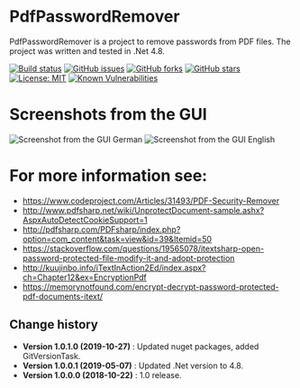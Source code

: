 PdfPasswordRemover
====================================

PdfPasswordRemover is a project to remove passwords from PDF files. The project was written and tested in .Net 4.8.

[![Build status](https://ci.appveyor.com/api/projects/status/fg7oe6kh4vyqltbo?svg=true)](https://ci.appveyor.com/project/SeppPenner/pdfpasswordremover)
[![GitHub issues](https://img.shields.io/github/issues/SeppPenner/PdfPasswordRemover.svg)](https://github.com/SeppPenner/PdfPasswordRemover/issues)
[![GitHub forks](https://img.shields.io/github/forks/SeppPenner/PdfPasswordRemover.svg)](https://github.com/SeppPenner/PdfPasswordRemover/network)
[![GitHub stars](https://img.shields.io/github/stars/SeppPenner/PdfPasswordRemover.svg)](https://github.com/SeppPenner/PdfPasswordRemover/stargazers)
[![License: MIT](https://img.shields.io/badge/License-MIT-blue.svg)](https://raw.githubusercontent.com/SeppPenner/PdfPasswordRemover/master/License.txt)
[![Known Vulnerabilities](https://snyk.io/test/github/SeppPenner/PdfPasswordRemover/badge.svg)](https://snyk.io/test/github/SeppPenner/PdfPasswordRemover)

# Screenshots from the GUI
![Screenshot from the GUI German](https://github.com/SeppPenner/PdfPasswordRemover/blob/master/Screenshot_DE.PNG "Screenshot from the GUI German")
![Screenshot from the GUI English](https://github.com/SeppPenner/PdfPasswordRemover/blob/master/Screenshot_EN.PNG "Screenshot from the GUI English")

# For more information see:
* https://www.codeproject.com/Articles/31493/PDF-Security-Remover
* http://www.pdfsharp.net/wiki/UnprotectDocument-sample.ashx?AspxAutoDetectCookieSupport=1
* http://pdfsharp.com/PDFsharp/index.php?option=com_content&task=view&id=39&Itemid=50
* https://stackoverflow.com/questions/19565078/itextsharp-open-password-protected-file-modify-it-and-adopt-protection
* http://kuujinbo.info/iTextInAction2Ed/index.aspx?ch=Chapter12&ex=EncryptionPdf
* https://memorynotfound.com/encrypt-decrypt-password-protected-pdf-documents-itext/

Change history
--------------

* **Version 1.0.1.0 (2019-10-27)** : Updated nuget packages, added GitVersionTask.
* **Version 1.0.0.1 (2019-05-07)** : Updated .Net version to 4.8.
* **Version 1.0.0.0 (2018-10-22)** : 1.0 release.